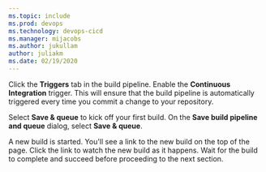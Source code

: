 ```yaml
---
ms.topic: include
ms.prod: devops
ms.technology: devops-cicd
ms.manager: mijacobs
ms.author: jukullam
author: juliakm
ms.date: 02/19/2020
---
```


Click the **Triggers** tab in the build pipeline. Enable the **Continuous Integration** trigger. This will ensure that the build pipeline is automatically triggered every time you commit a change to your repository.

Select **Save & queue** to kick off your first build. On the **Save build pipeline and queue** dialog, select **Save & queue**.

A new build is started. You'll see a link to the new build on the top of the page. Click the link to watch the new build as it happens. Wait for the build to complete and succeed before proceeding to the next section.
